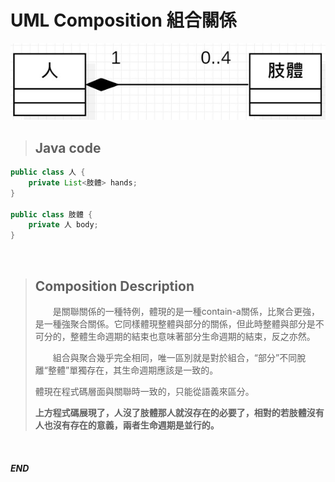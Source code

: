 # UML Composition 組合關係 

<center>

![](https://raw.githubusercontent.com/alsk1369854/Ming_Home_Google_Sites/master/Technical_Article/UML/images/UML_Composition.jpg)
</center>

> ## Java code
```java
public class 人 {
    private List<肢體> hands;
}
 
public class 肢體 {
    private 人 body;
}
```

<br/>

> ## Composition Description
> 
> &emsp;&emsp;是關聯關係的一種特例，體現的是一種contain-a關係，比聚合更強，是一種強聚合關係。它同樣體現整體與部分的關係，但此時整體與部分是不可分的，整體生命週期的結束也意味著部分生命週期的結束，反之亦然。
>
> &emsp;&emsp;組合與聚合幾乎完全相同，唯一區別就是對於組合，“部分”不同脫離“整體”單獨存在，其生命週期應該是一致的。
>
> 體現在程式碼層面與關聯時一致的，只能從語義來區分。
>
> __上方程式碼展現了，人沒了肢體那人就沒存在的必要了，相對的若肢體沒有人也沒有存在的意義，兩者生命週期是並行的。__

<br/>

#### _END_

